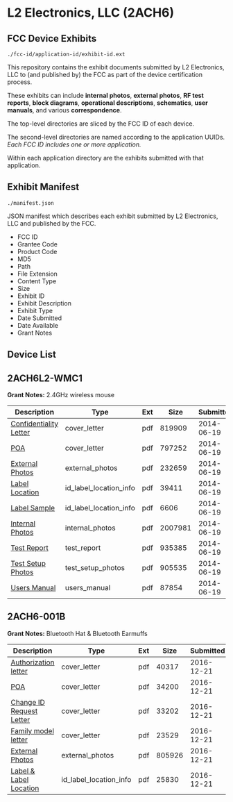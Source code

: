 # L2 Electronics, LLC (2ACH6)
## FCC Device Exhibits

```
./fcc-id/application-id/exhibit-id.ext
```

This repository contains the exhibit documents submitted by L2 Electronics, LLC to (and published by) the FCC as part of the device certification process.

These exhibits can include **internal photos**, **external photos**, **RF test reports**, **block diagrams**, **operational descriptions**, **schematics**, **user manuals**, and various **correspondence**.

The top-level directories are sliced by the FCC ID of each device.

The second-level directories are named according to the application UUIDs. *Each FCC ID includes one or more application.*

Within each application directory are the exhibits submitted with that application. 

## Exhibit Manifest

```
./manifest.json
```

JSON manifest which describes each exhibit submitted by L2 Electronics, LLC and published by the FCC.

- FCC ID
- Grantee Code
- Product Code
- MD5
- Path
- File Extension
- Content Type
- Size
- Exhibit ID
- Exhibit Description
- Exhibit Type
- Date Submitted
- Date Available
- Grant Notes

## Device List
## 2ACH6L2-WMC1
**Grant Notes:** 2.4GHz wireless mouse

| Description | Type | Ext | Size | Submitted | Available |
| ----------- | ---- | --- | ---- | --------- | --------- |
| [Confidentiality Letter](2ACH6L2-WMC1/a7e9c0a75e366ff0ab1f41facb9e01bf/2300235.pdf) | cover_letter | pdf | 819909 | 2014-06-19 | 2014-06-19 |
| [POA](2ACH6L2-WMC1/a7e9c0a75e366ff0ab1f41facb9e01bf/2300238.pdf) | cover_letter | pdf | 797252 | 2014-06-19 | 2014-06-19 |
| [External Photos](2ACH6L2-WMC1/a7e9c0a75e366ff0ab1f41facb9e01bf/2300234.pdf) | external_photos | pdf | 232659 | 2014-06-19 | 2014-06-19 |
| [Label Location](2ACH6L2-WMC1/a7e9c0a75e366ff0ab1f41facb9e01bf/2300236.pdf) | id_label_location_info | pdf | 39411 | 2014-06-19 | 2014-06-19 |
| [Label Sample](2ACH6L2-WMC1/a7e9c0a75e366ff0ab1f41facb9e01bf/2300237.pdf) | id_label_location_info | pdf | 6606 | 2014-06-19 | 2014-06-19 |
| [Internal Photos](2ACH6L2-WMC1/a7e9c0a75e366ff0ab1f41facb9e01bf/2300239.pdf) | internal_photos | pdf | 2007981 | 2014-06-19 | 2014-06-19 |
| [Test Report](2ACH6L2-WMC1/a7e9c0a75e366ff0ab1f41facb9e01bf/2300240.pdf) | test_report | pdf | 935385 | 2014-06-19 | 2014-06-19 |
| [Test Setup Photos](2ACH6L2-WMC1/a7e9c0a75e366ff0ab1f41facb9e01bf/2300241.pdf) | test_setup_photos | pdf | 905535 | 2014-06-19 | 2014-06-19 |
| [Users Manual](2ACH6L2-WMC1/a7e9c0a75e366ff0ab1f41facb9e01bf/2300242.pdf) | users_manual | pdf | 87854 | 2014-06-19 | 2014-06-19 |
## 2ACH6-001B
**Grant Notes:** Bluetooth Hat & Bluetooth Earmuffs

| Description | Type | Ext | Size | Submitted | Available |
| ----------- | ---- | --- | ---- | --------- | --------- |
| [Authorization letter](2ACH6-001B/e394d5248b0012614ff91b552efb041f/3235167.pdf) | cover_letter | pdf | 40317 | 2016-12-21 | 2016-12-21 |
| [POA](2ACH6-001B/e394d5248b0012614ff91b552efb041f/3235168.pdf) | cover_letter | pdf | 34200 | 2016-12-21 | 2016-12-21 |
| [Change ID Request Letter](2ACH6-001B/e394d5248b0012614ff91b552efb041f/3235169.pdf) | cover_letter | pdf | 33202 | 2016-12-21 | 2016-12-21 |
| [Family model letter](2ACH6-001B/e394d5248b0012614ff91b552efb041f/3235170.pdf) | cover_letter | pdf | 23529 | 2016-12-21 | 2016-12-21 |
| [External Photos](2ACH6-001B/e394d5248b0012614ff91b552efb041f/2756458.pdf) | external_photos | pdf | 805926 | 2016-12-21 | 2016-12-21 |
| [Label & Label Location](2ACH6-001B/e394d5248b0012614ff91b552efb041f/3235172.pdf) | id_label_location_info | pdf | 25830 | 2016-12-21 | 2016-12-21 |
